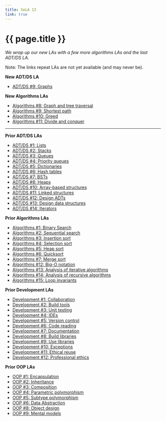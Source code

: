 ```yaml
---
title: SoLA 13
link: true
---
```

# {{ page.title }}

_We wrap up our new LAs with a few more algorithms LAs and the last ADT/DS LA._

Note: The links repeat LAs are not yet available (and may never be).

**New ADT/DS LA**

* [ADT/DS #9: Graphs](https://www.gradescope.com/courses/818402/assignments/5442577)

**New Algorithms LAs**

* [Algorithms #8: Graph and tree traversal](https://www.gradescope.com/courses/818402/assignments/5442584)
* [Algorithms #9: Shortest path](https://www.gradescope.com/courses/818402/assignments/5442590)
* [Algorithms #10: Greed](https://www.gradescope.com/courses/818402/assignments/5442593)
* [Algorithms #11: Divide and conquer](https://www.gradescope.com/courses/818402/assignments/5442594)

---

**Prior ADT/DS LAs**

* [ADT/DS #1: Lists]()
* [ADT/DS #2: Stacks]()
* [ADT/DS #3: Queues]()
* [ADT/DS #4: Priority queues]()
* [ADT/DS #5: Dictionaries]()
* [ADT/DS #6: Hash tables]()
* [ADT/DS #7: BSTs]()
* [ADT/DS #8: Heaps]()
* [ADT/DS #10: Array-based structures]()
* [ADT/DS #11: Linked structures]()
* [ADT/DS #12: Design ADTs]()
* [ADT/DS #13: Design data structures]()
* [ADT/DS #14: Iterators]()

**Prior Algorithms LAs**

* [Algorithms #1: Binary Search]()
* [Algorithms #2: Sequential search]()
* [Algorithms #3: Insertion sort]()
* [Algorithms #4: Selection sort]()
* [Algorithms #5: Heap sort]()
* [Algorithms #6: Quicksort]()
* [Algorithms #7: Merge sort]()
* [Algorithms #12: Big-O notation]()
* [Algorithms #13: Analysis of iterative algorithms]()
* [Algorithms #14: Analysis of recursive algorithms]()
* [Algorithms #15: Loop invariants]()

**Prior Development LAs**

* [Development #1: Collaboration]()
* [Development #2: Build tools]()
* [Development #3: Unit testing]()
* [Development #4: IDEs]()
* [Development #5: Version control]()
* [Development #6: Code reading]()
* [Development #7: Documentation]()
* [Development #8: Build libraries]()
* [Development #9: Use libraries]()
* [Development #10: Exceptions]()
* [Development #11: Ethical reuse]()
* [Development #12: Professional ethics]()

**Prior OOP LAs**

* [OOP #1: Encapsulation]()
* [OOP #2: Inheritance]()
* [OOP #3: Composition]()
* [OOP #4: Parametric polymorphism]()
* [OOP #5: Subtype polymorphism]()
* [OOP #6: Data Abstraction]()
* [OOP #8: Object design]()
* [OOP #9: Mental models]()

